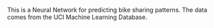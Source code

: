 This is a Neural Network for predicting bike sharing patterns.
The data comes from the UCI Machine Learning Database.
